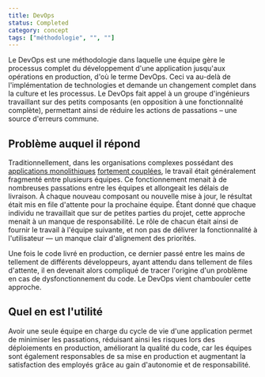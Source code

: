 ```yaml
---
title: DevOps
status: Completed
category: concept
tags: ["méthodologie", "", ""]
---
```



Le DevOps est une méthodologie dans laquelle une équipe gère le processus complet du développement d'une application jusqu'aux opérations en production, d'où le terme DevOps.
Ceci va au-delà de l'implémentation de technologies et demande un changement complet dans la culture et les processus.
Le DevOps fait appel à un groupe d'ingénieurs travaillant sur des petits composants (en opposition à une fonctionnalité complète), permettant ainsi de réduire les actions de passations – une source d'erreurs commune.

## Problème auquel il répond

Traditionnellement, dans les organisations complexes possédant des [applications monolithiques](/fr/monolithic-apps/) [fortement couplées](/fr/tightly-coupled-architectures/),
le travail était généralement fragmenté entre plusieurs équipes.
Ce fonctionnement menait à de nombreuses passations entre les équipes et allongeait les délais de livraison.
À chaque nouveau composant ou nouvelle mise à jour, le résultat était mis en file d'attente pour la prochaine équipe.
Étant donné que chaque individu ne travaillait que sur de petites parties du projet, cette approche menait à un manque de
responsabilité.
Le rôle de chacun était ainsi de fournir le travail à l'équipe suivante, et non pas de délivrer la fonctionnalité à l'utilisateur
— un manque clair d'alignement des priorités.

Une fois le code livré en production, ce dernier passé entre les mains de tellement de différents développeurs, ayant attendu dans tellement de files d'attente, il en devenait alors compliqué de tracer l'origine d'un problème en cas de dysfonctionnement du code.
Le DevOps vient chambouler cette approche.

## Quel en est l'utilité

Avoir une seule équipe en charge du cycle de vie d'une application permet de
minimiser les passations, réduisant ainsi les risques lors des déploiements en production, améliorant
la qualité du code, car les équipes sont également responsables de sa mise en production et augmentant
la satisfaction des employés grâce au gain d'autonomie et de responsabilité.
